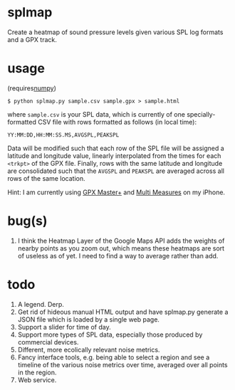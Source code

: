 # splmap

Create a heatmap of sound pressure levels given various SPL log formats and a GPX track.

# usage

(requires[numpy](http://www.numpy.org/))

	$ python splmap.py sample.csv sample.gpx > sample.html

where `sample.csv` is your SPL data, which is currently of one specially-formatted CSV file with rows formatted as follows (in local time):
	
	YY:MM:DD,HH:MM:SS.MS,AVGSPL,PEAKSPL

Data will be modified such that each row of the SPL file will be assigned a latitude and longitude value, linearly interpolated from the times for each `<trkpt>` of the GPX file. Finally, rows with the same latitude and longitude are consolidated such that the `AVGSPL` and `PEAKSPL` are averaged across all rows of the same location.

Hint: I am currently using [GPX Master+](https://itunes.apple.com/us/app/gpx-master+/id414297402?mt=8) and [Multi Measures](https://itunes.apple.com/us/app/multi-measures-all-in-1-measuring/id354112909?mt=8) on my iPhone.
# bug(s)

1. I think the Heatmap Layer of the Google Maps API adds the weights of nearby points as you zoom out, which means these heatmaps are sort of useless as of yet. I need to find a way to average rather than add.

# todo

1. A legend. Derp.
2. Get rid of hideous manual HTML output and have splmap.py generate a JSON file which is loaded by a single web page.
3. Support a slider for time of day.
4. Support more types of SPL data, especially those produced by commercial devices.
5. Different, more ecolically relevant noise metrics.
6. Fancy interface tools, e.g. being able to select a region and see a timeline of the various noise metrics over time, averaged over all points in the region.
7. Web service.
